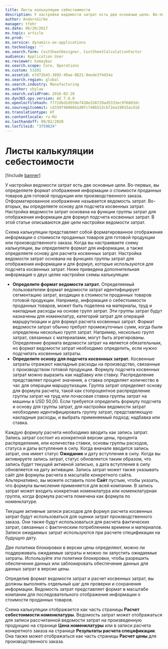 ```yaml
---
title: Листы калькуляции себестоимости
description: У настройки ведомости затрат есть две основные цели. Во-первых, вы определяете формат отображения информации о стоимости проданных товаров для готовой продукции или производственного заказа. Отформатированное изображение называется ведомость затрат. Во-вторых, вы определяете основу для подсчета косвенных затрат. Настройка ведомости затрат основана на функции группы затрат для отображения информации для формул подсчета косвенных затрат. В этой статье описываются две цели настройки ведомости затрат.
author: AndersGirke
manager: tfehr
ms.date: 06/20/2017
ms.topic: article
ms.prod: ''
ms.service: dynamics-ax-applications
ms.technology: ''
ms.search.form: CostSheetDesigner, CostSheetCalculationFactor
audience: Application User
ms.reviewer: kamaybac
ms.search.scope: Core, Operations
ms.custom: 53201
ms.assetid: e7d72b43-3892-49ae-8821-9eede3f4d24a
ms.search.region: global
ms.search.industry: Manufacturing
ms.author: shylaw
ms.search.validFrom: 2016-02-28
ms.dyn365.ops.version: AX 7.0.0
ms.openlocfilehash: f772dbd1d559e7438e328729ad5333ec9f6863dc
ms.sourcegitcommit: cd339f48066b1d0fc740b513cb72ea19015acd16
ms.translationtype: HT
ms.contentlocale: ru-RU
ms.lasthandoff: 09/02/2020
ms.locfileid: "3759624"
---
```

# <a name="costing-sheets"></a>Листы калькуляции себестоимости

[!include [banner](../includes/banner.md)]

У настройки ведомости затрат есть две основные цели. Во-первых, вы определяете формат отображения информации о стоимости проданных товаров для готовой продукции или производственного заказа. Отформатированное изображение называется ведомость затрат. Во-вторых, вы определяете основу для подсчета косвенных затрат. Настройка ведомости затрат основана на функции группы затрат для отображения информации для формул подсчета косвенных затрат. В этой статье описываются две цели настройки ведомости затрат. 

Схема калькуляции представляет собой форматированное отображения информации о стоимости проданных товаров для готовой продукции или производственного заказа. Когда вы настраиваете схему калькуляции, вы определяете формат для информации, а также определяете основу для расчета косвенных затрат. Настройка ведомости затрат основана на функциях группы затрат для отображения информации и для формул, которые используются для подсчета косвенных затрат. Ниже приведена дополнительная информация о двух целях настройки схемы калькуляции:
-   **Определите формат ведомости затрат.** Определяемый пользователем формат ведомости затрат идентифицирует сегментацию затрат, входящих в стоимости проданных товаров готовой продукции. Например, информация о себестоимости проданных товаров, может быть поделена на материалы, труд и накладные расходы на основе групп затрат. Эти группы затрат будут назначены для номенклатур, категорий затрат для операций маршрутизации и для формул расчета косвенных затрат. Формат ведомости затрат обычно требует промежуточных сумм, когда были определены несколько групп затрат. Например, несколько групп затрат, связанных с материалами, могут быть агрегированы. Определение формата ведомости затрат на является обязательным, но формат ведомости затрат необходимо определить, если нужно подсчитать косвенные затраты.
-   **Определите основу для подсчета косвенных затрат.** Косвенные затраты отражают накладные расходы на производство, связанные с производством готовой продукции. Формулу подсчета косвенных затрат можно выразить как надбавку или ставку. Распределение представляет процент значения, а ставка определяет количество в час для операции маршрутизации. Группа затрат определяет основу для формула расчета, такой как стопроцентное распределение группы затрат на труд или почасовая ставка группы затрат на машины в USD 50,00. Если требуется определить формулу подсчета и основу для группы затрат, для настройки ведомости затрат необходимо идентифицировать группу затрат, представляющую накладные расходы, и выбрать применяемый подход: надбавка или ставка.

Каждую формулу расчета необходимо вводить как запись затрат. Запись затрат состоит из конкретной версии цены, процента распределения, или количества ставки, основы группы расходов, статуса и даты вступления в силу. Когда вначале вводится запись затрат, она имеет статус **Ожидание** и дату вступления в силу. Когда вы активируете запись затрат, статус обновляется таким образом, что запись будет текущей активной записью, а дата вступления в силу обновляется на дату активации. Запись затрат может также указывать сайт для формулы расчета в масштабе конкретного сайта. Альтернативно, вы можете оставить поле **Сайт** пустым, чтобы указать, что формула вычисления применяется для всей компании. В запись затрат может входить конкретная номенклатура или номенклатурная группа, когда формула расчета помечена как формула по номенклатуре. 

Текущие активные записи расходов для формул расчета косвенных затрат будут использоваться для оценки затрат производственного заказа. Они также будут использоваться для расчета фактических затрат, связанных с фактическим потреблением времени и материалов. Записи ожидаемых затрат используются при расчете спецификации на будущую дату. 

Две политики блокировки в версии цены определяют, можно ли поддерживать ожидаемые затраты и можно ли запустить ожидаемые затраты. Используйте эти политики блокировки, чтобы разрешить обеспечение данных или заблокировать обеспечение данных для данных затрат в версии цены. 

Определив формат ведомости затрат и расчет косвенных затрат, вы должны выполнять отдельный шаг для проверки и сохранения информации. Ведомость затрат представляет формат в масштабе компании для последовательного отображения информации о стоимости проданных товаров. 

Схема калькуляции отображается как часть страницы **Расчет себестоимости номенклатуры**. Ведомость затрат может отображаться для записи рассчитанной ведомости затрат на произведенную продукцию на странице **Цена номенклатуры** или в записи расчета конкретного заказа на странице **Результаты расчета спецификации**. Она также может отображаться как часть страницы **Расчет цены** для производственного заказа.





